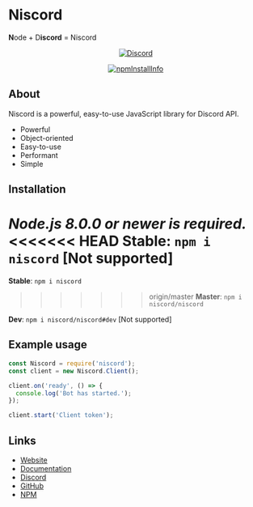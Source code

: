 # Niscord
**N**ode + D**iscord** = Niscord
<div align="center">
  <p>
    <a href="https://discord.gg/hga9SeN"><img src="https://discordapp.com/api/guilds/469539054371864606/embed.png" alt="Discord" /></a>
  </p>
  <p>
    <a href="https://nodei.co/npm/niscord/"><img src="https://nodei.co/npm/niscord.png?downloads=true&stars=true" alt="npmInstallInfo" /></a>
  </p>
</div>

## About
Niscord is a powerful, easy-to-use JavaScript library for Discord API.
 * Powerful
 * Object-oriented
 * Easy-to-use
 * Performant
 * Simple

## Installation
*Node.js 8.0.0 or newer is required.*
<<<<<<< HEAD
**Stable**: `npm i niscord` [Not supported]
=======
**Stable**: `npm i niscord`

>>>>>>> origin/master
**Master**: `npm i niscord/niscord`

**Dev**: `npm i niscord/niscord#dev` [Not supported]

## Example usage
```js
const Niscord = require('niscord');
const client = new Niscord.Client();

client.on('ready', () => {
  console.log('Bot has started.');
});

client.start('Client token');
```

## Links
* [Website](https://niscord.js.org)
* [Documentation](https://niscord.js.org)
* [Discord](https://discord.gg/hga9SeN)
* [GitHub](https://github.com/niscord/niscord)
* [NPM](https://npmjs.com/package/niscord)
